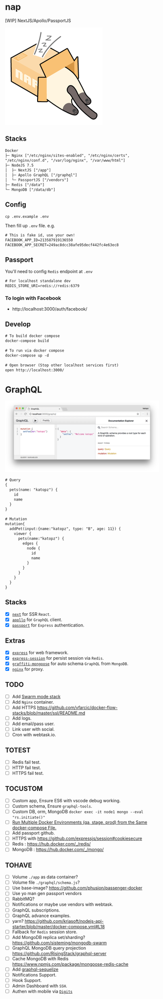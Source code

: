 # nap
[WIP] NextJS/Apollo/PassportJS

![](art/nap-logo.png)

## Stacks
```
Docker
├─ Nginx ["/etc/nginx/sites-enabled", "/etc/nginx/certs", "/etc/nginx/conf.d", "/var/log/nginx", "/var/www/html"]
├─ NodeJS 7.5
│  ├─ NextJS ["/app"]
│  ├─ Apollo GraphQL ["/graphql"]
│  └─ PassportJS ["/vendors"]
├─ Redis ["/data"]
└─ MongoDB ["/data/db"]
```

## Config
```shell
cp .env.example .env
```
Then fill up `.env` file. e.g.
```shell
# This is fake id, use your own!
FACEBOOK_APP_ID=213587919136550
FACEBOOK_APP_SECRET=249ac8dcc38afe95decf442fc4e63ec8
```

## Passport
You'll need to config `Redis` endpoint at `.env`
```shell
# For localhost standalone dev
REDIS_STORE_URI=redis://redis:6379
```
### To login with Facebook
- http://localhost:3000/auth/facebook/

## Develop
```shell
# To build docker compose
docker-compose build

# To run via docker compose
docker-compose up -d

# Open browser (Stop other localhost services first)
open http://localhost:3000/
```

# GraphQL
![](art/graphql.png)
```
# Query
{
  pets(name: "katopz") {
    id
    name
  }
}

# Mutation
mutation{
  addPet(input:{name:"katopz", type: "B", age: 11}) {
    viewer {
      pets(name:"katopz") {
        edges {
          node {
            id
            name
          }
        }
      }
    }
  }
}
```

## Stacks
- [x] [`next`](https://github.com/zeit/next.js/) for SSR `React`.
- [x] [`apollo`](https://github.com/apollographql) for `GraphQL` client.
- [x] [`passport`](https://github.com/jaredhanson/passport) for `Express` authentication.

## Extras
- [x] [`express`](https://github.com/expressjs/express) for web framework.
- [x] [`express-session`](https://github.com/expressjs/session) for persist session via `Redis`.
- [x] [`graffiti-mongoose`](https://github.com/RisingStack/graffiti-mongoose) for auto schema `GraphQL` from `MongoDB`.
- [x] [`nginx`](https://github.com/nginxinc) for proxy.

## TODO
- [ ] Add [Swarm mode stack](https://gist.githubusercontent.com/katopz/e4d5cf402a53c4a002a657c4c4f67a3f/raw/077ac9057c789f49a366563941dd749827d52e3d/setup-swarm-stack.sh)
- [ ] Add `Nginx` container.
- [ ] Add HTTPS https://github.com/vfarcic/docker-flow-stacks/blob/master/ssl/README.md
- [ ] Add logs.
- [ ] Add email/pass user.
- [ ] Link user with social.
- [ ] Cron with webtask.io.

## TOTEST
- [ ] Redis fail test.
- [ ] HTTP fail test.
- [ ] HTTPS fail test.

## TOCUSTOM
- [ ] Custom app, Ensure ES6 with vscode debug working.
- [ ] Custom schema, Ensure `graphql-tools`.
- [ ] Custom DB, orm, MongoDB `docker exec -it node1 mongo --eval "rs.initiate()"`
- [ ] [Run Multiple Docker Environments (qa, stage, prod) from the Same docker-compose File.](http://staxmanade.com/2016/07/run-multiple-docker-environments--qa--beta--prod--from-the-same-docker-compose-file-/)
- [ ] Add passport github.
- [ ] HTTPS with https://github.com/expressjs/session#cookiesecure
- [ ] Redis : https://hub.docker.com/_/redis/
- [ ] MongoDB : https://hub.docker.com/_/mongo/

## TOHAVE
- [ ] Volume `./app` as data container?
- [ ] Volume file `./graphql/schema.js`?
- [ ] Use base-image? https://github.com/phusion/passenger-docker
- [ ] Use yo man gen passport vendors
- [ ] RabbitMQ?
- [ ] Notifications or maybe use vendors with webtask.
- [ ] GraphQL subscriptions.
- [ ] GraphQL advance examples.
- [ ] yarn? https://github.com/kriasoft/nodejs-api-starter/blob/master/docker-compose.yml#L18
- [ ] Fallback for `Redis` session store.
- [ ] Add MongoDB replica set/sharding? https://github.com/sisteming/mongodb-swarm
- [ ] GraphQL MongoDB query projection https://github.com/RisingStack/graphql-server
- [ ] Cache MongoDB with Redis https://www.npmjs.com/package/mongoose-redis-cache
- [ ] Add [graphql-sequelize](https://github.com/mickhansen/graphql-sequelize)
- [ ] Notifications Support.
- [ ] Hook Support.
- [ ] Admin Dashboard with `SSH`.
- [ ] Authen with mobile via [`Digits`](https://docs.fabric.io/web/digits/overview.html)